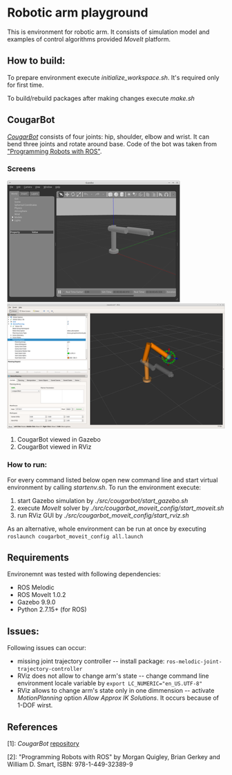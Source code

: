 # Robotic arm playground

This is environment for robotic arm. It consists of simulation model and examples of control algorithms provided *MoveIt* platform.


## How to build:

To prepare environment execute *initialize_workspace.sh*. It's required only for first time.

To build/rebuild packages after making changes execute *make.sh*


## CougarBot

[*CougarBot*](#ref01) consists of four joints: hip, shoulder, elbow and wrist. It can bend three joints and rotate around base.
Code of the bot was taken from ["Programming Robots with ROS"](#ref02).


### Screens

[![CougarBot in Gazebo](doc/screens/cougarbot-gazebo-small.png "CougarBot in Gazebo")](doc/screens/cougarbot-gazebo.png)
[![CougarBot in RViz](doc/screens/cougarbot-rviz.png "CougarBot in RViz")](doc/screens/cougarbot-rviz.png)

1. CougarBot viewed in Gazebo
2. CougarBot viewed in RViz


### How to run:

For every command listed below open new command line and start virtual environment by calling *startenv.sh*.
To run the environment execute:
1. start Gazebo simulation by *./src/cougarbot/start_gazebo.sh*
2. execute *MoveIt* solver by *./src/cougarbot_moveit_config/start_moveit.sh*
3. run RViz GUI by *./src/cougarbot_moveit_config/start_rviz.sh*

As an alternative, whole environment can be run at once by executing ```roslaunch cougarbot_moveit_config all.launch```


## Requirements

Environemnt was tested with following dependencies:
- ROS Melodic
- ROS MoveIt 1.0.2
- Gazebo 9.9.0
- Python 2.7.15+ (for ROS)


## Issues:

Following issues can occur:
- missing joint trajectory controller -- install package: ```ros-melodic-joint-trajectory-controller``` 
- RViz does not allow to change arm's state -- change command line environment locale variable by ```export LC_NUMERIC="en_US.UTF-8"```
- RViz allows to change arm's state only in one dimmension -- activate *MotionPlanning* option *Allow Approx IK Solutions*. It occurs because of 1-DOF wirst.


## References

<a name="ref01">[1]</a>: *CougarBot* [repository](https://github.com/osrf/rosbook)

<a name="ref02">[2]</a>: "Programming Robots with ROS" by Morgan Quigley, Brian Gerkey and William D. Smart, ISBN: 978-1-449-32389-9

